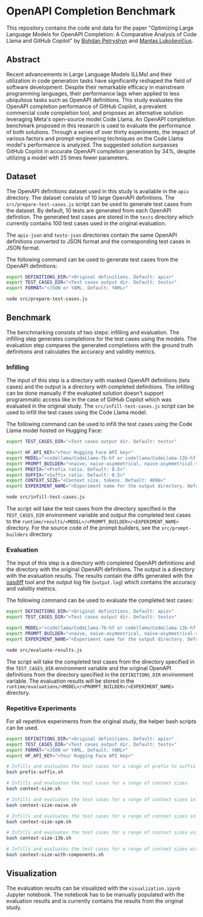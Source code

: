 # OpenAPI Completion Benchmark

This repository contains the code and data for the paper "Optimizing Large Language Models for OpenAPI Completion: A Comparative Analysis of Code Llama and GitHub Copilot" by [Bohdan Petryshyn](https://www.linkedin.com/in/bpetryshyn/) and [Mantas Lukoševičius](https://www.linkedin.com/in/lukosevicius/).

## Abstract

Recent advancements in Large Language Models (LLMs) and their utilization in code generation tasks have significantly reshaped the field of software development. Despite their remarkable efficacy in mainstream programming languages, their performance lags when applied to less ubiquitous tasks such as OpenAPI definitions. This study evaluates the OpenAPI completion performance of GitHub Copilot, a prevalent commercial code completion tool, and proposes an alternative solution leveraging Meta's open-source model Code Llama. An OpenAPI completion benchmark proposed in this research is used to evaluate the performance of both solutions. Through a series of over thirty experiments, the impact of various factors and prompt-engineering techniques on the Code Llama model's performance is analyzed. The suggested solution surpasses GitHub Copilot in accurate OpenAPI completion generation by 34\%, despite utilizing a model with 25 times fewer parameters.

## Dataset

The OpenAPI definitions dataset used in this study is available in the `apis` directory. The dataset consists of 10 large OpenAPI definitions. The `src/prepare-test-cases.js` script can be used to generate test cases from the dataset. By default, 10 tests are generated from each OpenAPI definition. The generated test cases are stored in the `tests` directory which currently contains 100 test cases used in the original evaluation.

The `apis-json` and `tests-json` directories contain the same OpenAPI definitions converted to JSON format and the corresponding test cases in JSON format.

The following command can be used to generate test cases from the OpenAPI definitions:

```bash
export DEFINITIONS_DIR="<Original definitions. Default: apis>"
export TEST_CASES_DIR="<Test cases output dir. Default: tests>"
export FORMAT="<JSON or YAML. Default: YAML>"

node src/prepare-test-cases.js
```

## Benchmark

The benchmarking consists of two steps: infilling and evaluation. The infilling step generates completions for the test cases using the models. The evaluation step compares the generated completions with the ground truth definitions and calculates the accuracy and validity metrics.

### Infilling

The input of this step is a directory with masked OpenAPI definitions (tets cases) and the output is a directory with completed definitions. The infilling can be done manually if the evaluated solution doesn't support programmatic access like in the case of GitHub Copilot which was evaluated in the original study. The `src/infill-test-cases.js` script can be used to infill the test cases using the Code Llama model.

The following command can be used to infill the test cases using the Code Llama model hosted on Hugging Face:

```bash
export TEST_CASES_DIR="<Test cases output dir. Default: tests>"

export HF_API_KEY="<Your Hugging Face API key>"
export MODEL="<codellama/CodeLlama-7b-hf or codellama/CodeLlama-13b-hf. Default: codellama/CodeLlama-7b-hf>"
export PROMPT_BUILDER="<naive, naive-asymmetrical, naive-asymmetrical-spm, or with-components. Default: naive>"
export PREFIX="<Prefix ratio. Default: 0.5>"
export SUFFIX="<Suffix ratio. Default: 0.5>"
export CONTEXT_SIZE="<Context size, tokens. Default: 4096>"
export EXPERIMENT_NAME="<Experiment name for the output directory. Default: current timestamp>"

node src/infill-test-cases.js
```

The script will take the test cases from the directory specified in the `TEST_CASES_DIR` environment variable and output the completed test cases to the `runtime/results/<MODEL>/<PROMPT_BUILDER>/<EXPERIMENT_NAME>` directory. For the source code of the prompt builders, see the `src/prompt-builders` directory.

### Evaluation

The input of this step is a directory with completed OpenAPI definitions and the directory with the original OpenAPI definitions. The output is a directory with the evaluation results. The results contain the diffs generated with the [oasdiff](https://github.com/Tufin/oasdiff) tool and the output log file (`output.log`) which contains the accuracy and validity metrics.

The following command can be used to evaluate the completed test cases:

```bash
export DEFINITIONS_DIR="<Original definitions. Default: apis>"
export TEST_CASES_DIR="<Test cases output dir. Default: tests>"

export MODEL="<codellama/CodeLlama-7b-hf or codellama/CodeLlama-13b-hf. Default: codellama/CodeLlama-7b-hf>"
export PROMPT_BUILDER="<naive, naive-asymmetrical, naive-asymmetrical-spm, or with-components. Default: naive>"
export EXPERIMENT_NAME="<Experiment name for the output directory. Default: current timestamp>"

node src/evaluate-results.js
```

The script will take the completed test cases from the directory specified in the `TEST_CASES_DIR` environment variable and the original OpenAPI definitions from the directory specified in the `DEFINITIONS_DIR` environment variable. The evaluation results will be stored in the `runtime/evaluations/<MODEL>/<PROMPT_BUILDER>/<EXPERIMENT_NAME>` directory.

### Repetitive Experiments

For all repetitive experiments from the original study, the helper bash scripts can be used.

```bash
export DEFINITIONS_DIR="<Original definitions. Default: apis>"
export TEST_CASES_DIR="<Test cases output dir. Default: tests>"
export FORMAT="<JSON or YAML. Default: YAML>"
export HF_API_KEY="<Your Hugging Face API key>"

# Infills and evaluates the test cases for a range of prefix to suffix ratios
bash prefix-suffix.sh

# Infills and evaluates the test cases for a range of context sizes
bash context-size.sh

# Infills and evaluates the test cases for a range of context sizes in the autoregressive mode
bash context-size-naive.sh

# Infills and evaluates the test cases for a range of context sizes in the SPM prompt format mode
bash context-size-spm.sh

# Infills and evaluates the test cases for a range of context sizes using the 13 billion parameter model
bash context-size-13b.sh

# Infills and evaluates the test cases for a range of context sizes with OpenAPI metadata included in the prompt
bash context-size-with-components.sh
```

## Visualization

The evaluation results can be visualized with the `visualization.ipynb` Jupyter notebook. The notebook has to be manually populated with the evaluation results and is currently contains the results from the original study.
